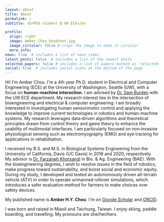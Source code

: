 ```yaml
---
layout: about
title: About
permalink: /
subtitle: <b>PhD student @ UW ECE</b>

profile:
  align: right
  image: Amber_Chou_headshot.jpg
  image_circular: false # crops the image to make it circular
  more_info: 
news: true  # includes a list of news items
latest_posts: false  # includes a list of the newest posts
selected_papers: false # includes a list of papers marked as "selected={true}"
social: true  # includes social icons at the bottom of the page
---
```


<p>Hi! I'm Amber Chou. I'm a 4th year Ph.D. student in Electrical and Computer Engineering (ECE) at the University of Washington, Seattle (UW), with a focus on <b>human-machine interaction</b>. I am advised by <a href="https://faculty.washington.edu/sburden/bio/">Dr. Sam Burden</a> with the UW ECE department. My research interest lies in the intersection of bioengineering and electrical & computer engineering: I am broadly interested in investigating human sensorimotor control and applying the knowledge to improve current technologies in robotics and human-machine systems. My research leverages data‐driven algorithms and theoretical principles drawn from control theory and game theory to enhance the usability of multimodal interfaces. I am particularly focused on non‐invasive physiological sensing such as electromyography (EMG) and eye tracking for applications in rehabilitation.

<!-- my Ph.D. research leverages theoretical techniques from control theory and game theory and data-driven algorithms to synthesize interfaces that have multiple modalities and can adapt to users. This synthesis of knowledge and expertise is aimed at advancing the usability of multimodal interfaces, particularly through non‐invasive physiological sensing for neurorehabilitation. -->

<!-- improving the accessibility, robustness, and usability of human-machine interfaces --></p>
<p>I received my B.S. and M.S. in Biological Systems Engineering from the University of California, Davis (UC Davis) in 2018 and 2020, respectively. My advisor is <a href="https://bae.ucdavis.edu/people/farzaneh-khorsandi">Dr. Farzaneh Khorsandi</a> in Bio. & Ag. Engineering (BAE). With the bioengineering degrees, I wish to resolve issues in the field of robotics, make progress toward sustainability, and boost social and economic equity. During my study, I developed and tested an autonomously driven all-terrain vehicle (ATV) in order to operate unmanned rollover simulations, which introduces a safer evaluation method for farmers to make choices over safety devices.</p>
<p>My published name is <b>Amber H.Y. Chou</b>. I'm on <a href="https://scholar.google.com/citations?hl=en&user=7CyqZxIAAAAJ">Google Scholar</a> and <a href="https://orcid.org/0000-0003-1965-148X">ORCID</a>.</p>
<p>I was born and raised in Miaoli and Taichung, Taiwan. I enjoy skiing, paddle boarding, and travelling. My pronouns are she/her/hers.</p>
<!-- As an engineer, I believe that resolving human-related issues is one of the most direct ways to fulfill my goal of making a change in society. With the bioengineering degree, my passions are resolving issues in the field of robotics, making progress towards sustainability, and boosting social and economic equity. My long-term career goal is to become an experienced engineer in robotic fields such as autonomous automobile or bio-robotics, with a proficiency in project management. -->